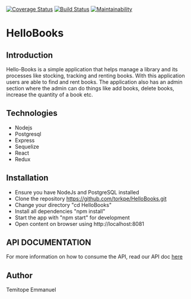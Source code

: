 [![Coverage Status](https://coveralls.io/repos/github/torkpe/HelloBooks/badge.svg?branch=chore%2F153101889%2Frefactor-codebase)](https://coveralls.io/github/torkpe/HelloBooks?branch=chore%2F153101889%2Frefactor-codebase) [![Build Status](https://travis-ci.org/torkpe/HelloBooks.svg?branch=development)](https://travis-ci.org/torkpe/HelloBooks) [![Maintainability](https://api.codeclimate.com/v1/badges/07bbacc2f53c6eb450b9/maintainability)](https://codeclimate.com/github/torkpe/HelloBooks/maintainability)
# HelloBooks

## Introduction

Hello-Books is a simple application that helps manage a library and its processes like stocking, tracking and renting books. With this application users are able to find and rent books. The application also has an admin section where the admin can do things like add books, delete books, increase the quantity of a book etc.

## Technologies

* Nodejs
* Postgresql
* Express
* Sequelize
* React
* Redux

## Installation

* Ensure you have NodeJs and PostgreSQL installed
* Clone the repository https://github.com/torkpe/HelloBooks.git
* Change your directory "cd HelloBooks"
* Install all dependencies "npm install"
* Start the app with "npm start" for development
* Open content on browser using http://localhost:8081

## API DOCUMENTATION
For more information on how to consume the API, read our API doc <a href="https://torkpe.github.io/slate/">here</a>

## Author
Temitope Emmanuel